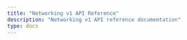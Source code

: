 ```yaml
---
title: "Networking v1 API Reference"
description: "Networking v1 API reference documentation"
type: docs
---
```

